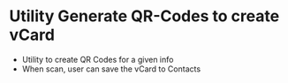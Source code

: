# Utility Generate QR-Codes to create vCard
- Utility to create QR Codes for a given info
- When scan, user can save the vCard to Contacts
